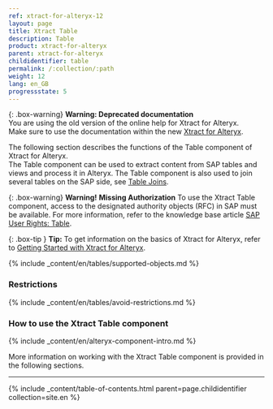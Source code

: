 ```yaml
---
ref: xtract-for-alteryx-12
layout: page
title: Xtract Table
description: Table
product: xtract-for-alteryx
parent: xtract-for-alteryx
childidentifier: table
permalink: /:collection/:path
weight: 12
lang: en_GB
progressstate: 5
---
```


{: .box-warning}
**Warning: Deprecated documentation** <br>
You are using the old version of the online help for Xtract for Alteryx.<br>
Make sure to use the documentation within the new [Xtract for Alteryx](https://helpcenter.theobald-software.com/xtract-for-alteryx/documentation/introduction/).

The following section describes the functions of the Table component of Xtract for Alteryx.<br>
The Table component can be used to extract content from SAP tables and views and process it in Alteryx.
The Table component is also used to join several tables on the SAP side, see [Table Joins](./table/table-joins).<br> 


{: .box-warning}
**Warning!** **Missing Authorization**
To use the Xtract Table component, access to the designated authority objects (RFC) in SAP must be available.
For more information, refer to the knowledge base article [SAP User Rights: Table](https://kb.theobald-software.com/sap/authority-objects-sap-user-rights#table).

{: .box-tip }
**Tip:** To get information on the basics of Xtract for Alteryx, refer to [Getting Started with Xtract for Alteryx](./getting-started).

{% include _content/en/tables/supported-objects.md %}

### Restrictions
{% include _content/en/tables/avoid-restrictions.md  %}

### How to use the Xtract Table component
{% include _content/en/alteryx-component-intro.md %}


More information on working with the Xtract Table component is provided in the following sections.

---

{% include _content/table-of-contents.html parent=page.childidentifier collection=site.en %}